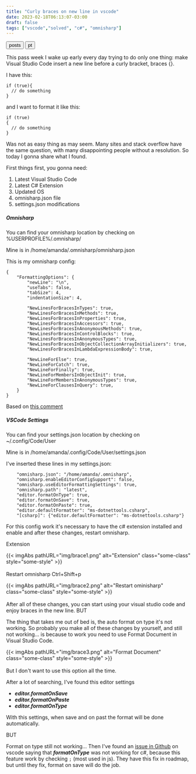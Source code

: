 ```yaml
---
title: "Curly braces on new line in vscode"
date: 2023-02-18T06:13:07-03:00
draft: false
tags: ["vscode","solved", "c#", "omnisharp"]
---
```

<button type="button" class="btn btn-light btn-xs"><a href="/" style="text-decoration:none;color:black">posts</a></button>
<button type="button" class="btn btn-light btn-xs"><a href="/pt-pt/curly-brace" style="text-decoration:none;color:black">pt</a></button>


This pass week I wake up early every day trying to do only one thing: make Visual Studio Code insert a new line before a curly bracket, braces {}.

I have this:
```
if (true){
  // do something
}
```

and I want to format it like this:
```
if (true)
{
  // do something
}
```

Was not as easy thing as may seem.
Many sites and stack overflow have the same question, with many disappointing people without a resolution. So today I gonna share what I found.

First things first, you gonna need:
1. Latest Visual Studio Code
2. Latest C# Extension
3. Updated OS
4. omnisharp.json file 
5. settings.json modifications

##### Omnisharp

You can find your omnisharp location by checking on %USERPROFILE%/.omnisharp/

Mine is in /home/amanda/.omnisharp/omnisharp.json

This is my omnisharp config:

```
{
    "FormattingOptions": {
        "newLine": "\n",
        "useTabs": false,
        "tabSize": 4,
        "indentationSize": 4,

        "NewLinesForBracesInTypes": true,
        "NewLinesForBracesInMethods": true,
        "NewLinesForBracesInProperties": true,
        "NewLinesForBracesInAccessors": true,
        "NewLinesForBracesInAnonymousMethods": true,
        "NewLinesForBracesInControlBlocks": true,
        "NewLinesForBracesInAnonymousTypes": true,
        "NewLinesForBracesInObjectCollectionArrayInitializers": true,
        "NewLinesForBracesInLambdaExpressionBody": true,

        "NewLineForElse": true,
        "NewLineForCatch": true,
        "NewLineForFinally": true,
        "NewLineForMembersInObjectInit": true,
        "NewLineForMembersInAnonymousTypes": true,
        "NewLineForClausesInQuery": true,
    }
}
```
Based on [this comment](https://github.com/OmniSharp/omnisharp-vscode/issues/1506#issuecomment-303390666)

##### VSCode Settings	

You can find your settings.json location by checking on ~/.config/Code/User

Mine is in /home/amanda/.config/Code/User/settings.json

I've inserted these lines in my settings.json:
```
    "omnisharp.json": "/home/amanda/.omnisharp",
    "omnisharp.enableEditorConfigSupport": false,
    "omnisharp.useEditorFormattingSettings": true,
    "omnisharp.path": "latest",
    "editor.formatOnType": true,
    "editor.formatOnSave": true,
    "editor.formatOnPaste": true,
    "editor.defaultFormatter": "ms-dotnettools.csharp",
    "[csharp]": {"editor.defaultFormatter": "ms-dotnettools.csharp"}
```

For this config work it's necessary to have the c# extension installed and enable and after these changes, restart omnisharp.


Extension

{{< imgAbs 
pathURL="img/brace1.png" 
alt="Extension" 
class="some-class" 
style="some-style" >}}
</br></br>
Restart omnisharp
Ctrl+Shift+p

{{< imgAbs 
pathURL="img/brace2.png" 
alt="Restart ominisharp" 
class="some-class" 
style="some-style" >}}
</br></br>
After all of these changes, you can start using your visual studio code and enjoy braces in the new line. BUT

The thing that takes me out of bed is, the auto format on type it's not working. So probably you make all of these changes by yourself, and still not working... is because to work you need to use Format Document in Visual Studio Code.

{{< imgAbs 
pathURL="img/brace3.png" 
alt="Format Document" 
class="some-class" 
style="some-style" >}}
</br></br>
But I don't want to use this option all the time.

After a lot of searching, I've found this editor settings
- ***editor.formatOnSave***
- ***editor.formatOnPaste***
- ***editor.formatOnType***

With this settings, when save and on past the format will be done automatically.

BUT

Format on type still not working... Then I've found an [issue in Github](https://github.com/microsoft/vscode-cpptools/issues/1419) on vscode saying that ***formatOnType*** was not working for c#, because this feature work by checking `;` (most used in js). They have this fix in roadmap, but until they fix, format on save will do the job.


